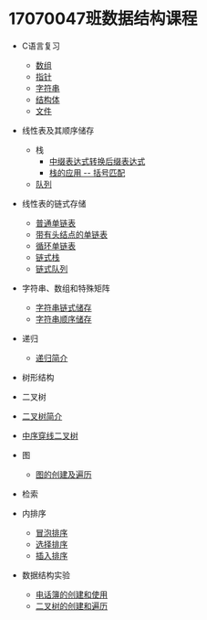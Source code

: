# 17070047班数据结构课程

+ C语言复习
  + [数组](https://github.com/17070047/CodeStructureCourse/blob/master/C%E8%AF%AD%E8%A8%80%E5%A4%8D%E4%B9%A0/%E6%95%B0%E7%BB%84.md)
  + [指针](https://github.com/17070047/CodeStructureCourse/blob/master/C%E8%AF%AD%E8%A8%80%E5%A4%8D%E4%B9%A0/%E6%8C%87%E9%92%88.md)
  + [字符串](https://github.com/17070047/CodeStructureCourse/blob/master/C%E8%AF%AD%E8%A8%80%E5%A4%8D%E4%B9%A0/%E5%AD%97%E7%AC%A6%E4%B8%B2.md)
  + [结构体](https://github.com/17070047/CodeStructureCourse/blob/master/C%E8%AF%AD%E8%A8%80%E5%A4%8D%E4%B9%A0/%E7%BB%93%E6%9E%84%E4%BD%93.md)
  + [文件](https://github.com/17070047/CodeStructureCourse/blob/master/C%E8%AF%AD%E8%A8%80%E5%A4%8D%E4%B9%A0/%E6%96%87%E4%BB%B6.md)
+ 线性表及其顺序储存
  + 栈
    + [中缀表达式转换后缀表达式](https://github.com/17070047/CodeStructureCourse/blob/master/%E7%BA%BF%E6%80%A7%E8%A1%A8%E5%8F%8A%E5%85%B6%E9%A1%BA%E5%BA%8F%E5%82%A8%E5%AD%98/%E6%A0%88/%E4%B8%AD%E7%BC%80%E8%A1%A8%E8%BE%BE%E5%BC%8F%E8%BD%AC%E6%8D%A2%E5%90%8E%E7%BC%80%E8%A1%A8%E8%BE%BE%E5%BC%8F.cpp)
    + [栈的应用 -- 括号匹配](https://github.com/17070047/CodeStructureCourse/blob/master/%E7%BA%BF%E6%80%A7%E8%A1%A8%E5%8F%8A%E5%85%B6%E9%A1%BA%E5%BA%8F%E5%82%A8%E5%AD%98/%E6%A0%88/%E6%A0%88%E7%9A%84%E5%BA%94%E7%94%A8%20--%20%E6%8B%AC%E5%8F%B7%E5%8C%B9%E9%85%8D.cpp)
  + [队列](https://github.com/17070047/CodeStructureCourse/blob/master/%E7%BA%BF%E6%80%A7%E8%A1%A8%E5%8F%8A%E5%85%B6%E9%A1%BA%E5%BA%8F%E5%82%A8%E5%AD%98/%E9%98%9F%E5%88%97/%E9%98%9F%E5%88%97.cpp)

+ 线性表的链式存储
  + [普通单链表](https://github.com/17070047/CodeStructureCourse/blob/master/线性表的链式存储/普通单链表.cpp)
  + [带有头结点的单链表](https://github.com/17070047/CodeStructureCourse/blob/master/%E7%BA%BF%E6%80%A7%E8%A1%A8%E7%9A%84%E9%93%BE%E5%BC%8F%E5%AD%98%E5%82%A8/%E5%B8%A6%E6%9C%89%E5%A4%B4%E7%BB%93%E7%82%B9%E7%9A%84%E5%8D%95%E9%93%BE%E8%A1%A8.cpp)
  + [循环单链表](https://github.com/17070047/CodeStructureCourse/blob/master/%E7%BA%BF%E6%80%A7%E8%A1%A8%E7%9A%84%E9%93%BE%E5%BC%8F%E5%AD%98%E5%82%A8/%E5%BE%AA%E7%8E%AF%E5%8D%95%E9%93%BE%E8%A1%A8.cpp)
  + [链式栈](https://github.com/17070047/CodeStructureCourse/blob/master/%E7%BA%BF%E6%80%A7%E8%A1%A8%E7%9A%84%E9%93%BE%E5%BC%8F%E5%AD%98%E5%82%A8/%E9%93%BE%E5%BC%8F%E6%A0%88.cpp)
  + [链式队列](https://github.com/17070047/CodeStructureCourse/blob/master/%E7%BA%BF%E6%80%A7%E8%A1%A8%E7%9A%84%E9%93%BE%E5%BC%8F%E5%AD%98%E5%82%A8/%E9%93%BE%E5%BC%8F%E9%98%9F%E5%88%97.cpp)

+ 字符串、数组和特殊矩阵
  + [字符串链式储存](https://github.com/17070047/CodeStructureCourse/blob/master/%E5%AD%97%E7%AC%A6%E4%B8%B2%E3%80%81%E6%95%B0%E7%BB%84%E5%92%8C%E7%89%B9%E6%AE%8A%E7%9F%A9%E9%98%B5/%E5%AD%97%E7%AC%A6%E4%B8%B2%E9%93%BE%E5%BC%8F%E5%82%A8%E5%AD%98.cpp)
  + [字符串顺序储存](https://github.com/17070047/CodeStructureCourse/blob/master/%E5%AD%97%E7%AC%A6%E4%B8%B2%E3%80%81%E6%95%B0%E7%BB%84%E5%92%8C%E7%89%B9%E6%AE%8A%E7%9F%A9%E9%98%B5/%E5%AD%97%E7%AC%A6%E4%B8%B2%E9%A1%BA%E5%BA%8F%E5%82%A8%E5%AD%98.cpp)
+ 递归
  + [递归简介](https://github.com/17070047/CodeStructureCourse/blob/master/%E9%80%92%E5%BD%92/%E9%80%92%E5%BD%92%E7%AE%80%E4%BB%8B.md)

+ 树形结构

+ 二叉树
 + [二叉树简介](https://github.com/17070047/CodeStructureCourse/blob/master/%E4%BA%8C%E5%8F%89%E6%A0%91/%E4%BA%8C%E5%8F%89%E6%A0%91.md)
 + [中序穿线二叉树](https://github.com/17070047/CodeStructureCourse/blob/master/%E4%BA%8C%E5%8F%89%E6%A0%91/%E4%B8%AD%E5%BA%8F%E7%A9%BF%E7%BA%BF%E4%BA%8C%E5%8F%89%E6%A0%91.cpp)

+ 图
  + [图的创建及遍历](https://github.com/17070047/CodeStructureCourse/blob/master/%E5%9B%BE/%E5%9B%BE%E7%9A%84%E9%81%8D%E5%8E%86.md)

+ 检索

+ 内排序
	+ [冒泡排序](https://github.com/17070047/CodeStructureCourse/blob/master/%E5%86%85%E6%8E%92%E5%BA%8F/%E5%86%92%E6%B3%A1%E6%8E%92%E5%BA%8F.md)
	+ [选择排序](https://github.com/17070047/CodeStructureCourse/blob/master/%E5%86%85%E6%8E%92%E5%BA%8F/%E9%80%89%E6%8B%A9%E6%8E%92%E5%BA%8F.md)
	+ [插入排序](https://github.com/17070047/CodeStructureCourse/blob/master/%E5%86%85%E6%8E%92%E5%BA%8F/%E6%8F%92%E5%85%A5%E6%8E%92%E5%BA%8F.md)

+ 数据结构实验
	+ [电话簿的创建和使用](https://github.com/17070047/CodeStructureCourse/blob/master/%E6%95%B0%E6%8D%AE%E7%BB%93%E6%9E%84%E5%AE%9E%E9%AA%8C/%E6%95%B0%E6%8D%AE%E7%BB%93%E6%9E%84%E5%AE%9E%E9%AA%8C%E8%AF%BE%E4%B8%80%20%20%E7%94%B5%E8%AF%9D%E7%B0%BF.md)
	+ [二叉树的创建和遍历](https://github.com/17070047/CodeStructureCourse/blob/master/%E6%95%B0%E6%8D%AE%E7%BB%93%E6%9E%84%E5%AE%9E%E9%AA%8C/%E6%95%B0%E6%8D%AE%E7%BB%93%E6%9E%84%E5%AE%9E%E9%AA%8C%E8%AF%BE%E4%BA%8C%20%E4%BA%8C%E5%8F%89%E6%A0%91.cpp)

